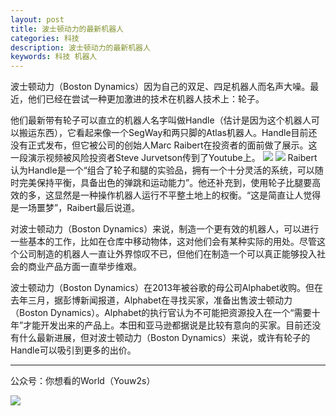 ```yaml
---
layout: post
title: 波士顿动力的最新机器人
categories: 科技
description: 波士顿动力的最新机器人
keywords: 科技 机器人
---
```

波士顿动力（Boston Dynamics）因为自己的双足、四足机器人而名声大噪。最近，他们已经在尝试一种更加激进的技术在机器人技术上：轮子。

他们最新带有轮子可以直立的机器人名字叫做Handle（估计是因为这个机器人可以搬运东西），它看起来像一个SegWay和两只脚的Atlas机器人。Handle目前还没有正式发布，但它被公司的创始人Marc Raibert在投资者的面前做了展示。这一段演示视频被风险投资者Steve Jurvetson传到了Youtube上。
![][image-1]
![][image-2]
Raibert认为Handle是一个“组合了轮子和腿的实验品，拥有一个十分灵活的系统，可以随时完美保持平衡，具备出色的弹跳和运动能力”。他还补充到，使用轮子比腿要高效的多，这显然是一种操作机器人运行不平整土地上的权衡。“这是简直让人觉得是一场噩梦”，Raibert最后说道。

对波士顿动力（Boston Dynamics）来说，制造一个更有效的机器人，可以进行一些基本的工作，比如在仓库中移动物体，这对他们会有某种实际的用处。尽管这个公司制造的机器人一直让外界惊叹不已，但他们在制造一个可以真正能够投入社会的商业产品方面一直举步维艰。

波士顿动力（Boston Dynamics）在2013年被谷歌的母公司Alphabet收购。但在去年三月，据彭博新闻报道，Alphabet在寻找买家，准备出售波士顿动力（Boston Dynamics）。Alphabet的执行官认为不可能把资源投入在一个“需要十年”才能开发出来的产品上。本田和亚马逊都据说是比较有意向的买家。目前还没有什么最新进展，但对波士顿动力（Boston Dynamics）来说，或许有轮子的Handle可以吸引到更多的出价。

---- 
公众号：你想看的World（Youw2s）

![][image-3]

[image-1]:	http://upload-images.jianshu.io/upload_images/3342594-2e89751240d2817b.png?imageMogr2/auto-orient/strip%7CimageView2/2/w/1240
[image-2]:	http://upload-images.jianshu.io/upload_images/3342594-eca5a2431db99d5d.png?imageMogr2/auto-orient/strip%7CimageView2/2/w/1240
[image-3]:	http://upload-images.jianshu.io/upload_images/3342594-dca1f89eba3e50ca.jpg?imageMogr2/auto-orient/strip%7CimageView2/2/w/1240